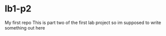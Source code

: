 # lb1-p2
My first repo
This is part two of the first lab project so im supposed to write something out here
